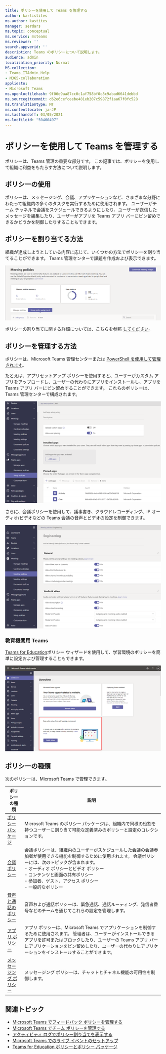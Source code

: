```yaml
---
title: ポリシーを使用して Teams を管理する
author: karlistites
ms.author: kastites
manager: serdars
ms.topic: conceptual
ms.service: msteams
ms.reviewer: ''
search.appverid: ''
description: Teams のポリシーについて説明します。
audience: admin
localization_priority: Normal
MS.collection:
- Teams_ITAdmin_Help
- M365-collaboration
appliesto:
- Microsoft Teams
ms.openlocfilehash: 9f06e9aa87cc0c1af758bf0c8c9abad6641debbd
ms.sourcegitcommit: d62e6cefceebe481eb207c59872f1aa67f0fc528
ms.translationtype: MT
ms.contentlocale: ja-JP
ms.lasthandoff: 03/05/2021
ms.locfileid: "50460497"
---
```

# <a name="manage-teams-with-policies"></a>ポリシーを使用して Teams を管理する

ポリシーは、Teams 管理の重要な部分です。 この記事では、ポリシーを使用して組織に利益をもたらす方法について説明します。

## <a name="what-you-use-policies-for"></a>ポリシーの使用

ポリシーは、メッセージング、会議、アプリケーションなど、さまざまな分野にわたって組織内の多くのタスクを実行するために使用されます。 ユーザーがチーム チャネルで会議をスケジュールできるようにしたり、ユーザーが送信したメッセージを編集したり、ユーザーがアプリを Teams アプリ バーにピン留めできるかどうかを制御したりすることもできます。

## <a name="how-to-assign-policies"></a>ポリシーを割り当てる方法

組織が達成しようとしている内容に応じて、いくつかの方法でポリシーを割り当てることができます。 Teams 管理センターで課題を作成および表示できます。

![グループ ポリシーの割り当てのスクリーンショット。](media/group-policy-assignment.png)

ポリシーの割り当てに関する詳細については、こちらを参照 [してください](assign-policies.md)。

## <a name="how-to-manage-policies"></a>ポリシーを管理する方法

ポリシーは、Microsoft Teams 管理センターまたは [PowerShell を使用して管理されます](https://docs.microsoft.com/microsoftteams/teams-powershell-managing-teams#manage-policies-via-powershell)。

たとえば、アプリセットアップ ポリシーを使用すると、ユーザーがカスタム アプリをアップロードし、ユーザーの代わりにアプリをインストールし、アプリを Teams アプリ バーにピン留めすることができます。 これらのポリシーは、Teams 管理センターで構成されます。

![アプリセットアップ ポリシーのスクリーンショット。](media/app-setup-policy.png)

さらに、会議ポリシーを使用して、議事書き、クラウドレコーディング、IP オーディオ/ビデオなどの Teams 会議の音声とビデオの設定を制御できます。

![会議ポリシーのスクリーンショット。](media/engineering-meeting-policy.png)

### <a name="teams-for-education"></a>教育機関用 Teams

[Teams for Education](easy-policy-setup-edu.md)ポリシー ウィザードを使用して、学習環境のポリシーを簡単に設定および管理することもできます。

![Teams for Education ポリシー ウィザードのスクリーンショット。](media/easy-policy-setup-quick-setup.png)

## <a name="types-of-policies"></a>ポリシーの種類

次のポリシーは、Microsoft Teams で管理できます。

ポリシーの種類 | 説明
------------|------------
[ポリシー パッケージ](manage-policy-packages.md) | Microsoft Teams のポリシー パッケージは、組織内で同様の役割を持つユーザーに割り当て可能な定義済みのポリシーと設定のコレクションです。
[会議ポリシー](meeting-policies-in-teams.md) | 会議ポリシーは、組織内のユーザーがスケジュールした会議の会議参加者が使用できる機能を制御するために使用されます。 会議ポリシーには、次のトピックが含まれます。<br> - オーディオ ポリシーとビデオ ポリシー<br> - コンテンツと画面の共有ポリシー<br> - 参加者、ゲスト、アクセス ポリシー<br> - 一般的なポリシー
[音声と通話のポリシー](voice-and-calling-policies.md)| 音声および通話ポリシーは、緊急通話、通話ルーティング、発信者番号などのチームを通じてこれらの設定を管理します。
[アプリ ポリシー](app-policies.md)| アプリ ポリシーは、Microsoft Teams でアプリケーションを制御するために使用されます。 管理者は、ユーザーがインストールできるアプリを許可またはブロックしたり、ユーザーの Teams アプリ バーにアプリケーションをピン留めしたり、ユーザーの代わりにアプリケーションをインストールすることができます。
[メッセージング ポリシー](messaging-policies-in-teams.md)| メッセージング ポリシーは、チャットとチャネル機能の可用性を制御します。

## <a name="related-topics"></a>関連トピック

* [Microsoft Teams でフィードバック ポリシーを管理する](manage-feedback-policies-in-teams.md)
* [Microsoft Teams でチーム ポリシーを管理する](teams-policies.md)
* [アクティビティ ログでポリシー割り当てを表示する](activity-log.md)
* [Microsoft Teams でのライブ イベントのセットアップ](teams-live-events/set-up-for-teams-live-events.md)
* [Teams for Education ポリシーとポリシー パッケージ](policy-packages-edu.md)
